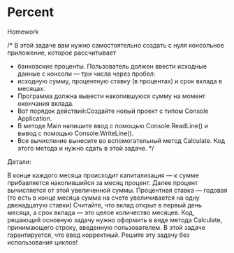 # Percent

Homework

/* В этой задаче вам нужно самостоятельно создать с нуля консольное приложение, которое рассчитывает 
 * банковские проценты. Пользователь должен ввести исходные данные с консоли — три числа через пробел: 
 * исходную сумму, процентную ставку (в процентах) и срок вклада в месяцах.
 * Программа должна вывести накопившуюся сумму на момент окончания вклада.
 * Вот порядок действий:Создайте новый проект с типом Console Application.
 * В методе Main напишите ввод с помощью Console.ReadLine() и вывод с помощью Console.WriteLine().
 * Все вычисление вынесите во вспомогательный метод Calculate. Код этого метода и нужно сдать в этой задаче.
 */
 
 Детали:

В конце каждого месяца происходит капитализация — к сумме прибавляется накопившийся за месяц процент. Далее процент вычисляется от этой увеличенной суммы.
Процентная ставка — годовая (то есть в конце месяца сумма на счете увеличивается на одну двенадцатую ставки)
Считайте, что вклад открыт в первый день месяца, а срок вклада — это целое количество месяцев.
Код, решающий основную задачу нужно оформить в виде метода Calculate, принимающего строку, введенную пользователем. В этой задаче гарантируется, что ввод корректный.
Решите эту задачу без использования циклов!
